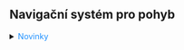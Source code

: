 ## Navigační systém pro pohyb

<details>
<summary><span style="color:#1E90FF;">Novinky</span></summary>
<iframe width="560" height="315" src="https://www.youtube.com/embed/sOIQCHNJbCs?si=Hd4186amhBQiQ_tX" title="YouTube video player" frameborder="0" allow="accelerometer; autoplay; clipboard-write; encrypted-media; gyroscope; picture-in-picture; web-share" referrerpolicy="strict-origin-when-cross-origin" allowfullscreen></iframe>
</details>